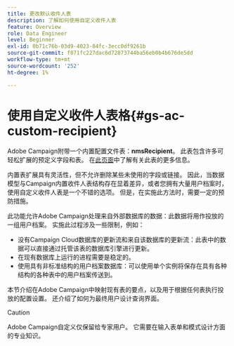 ```yaml
---
title: 更改默认收件人表
description: 了解如何使用自定义收件人表
feature: Overview
role: Data Engineer
level: Beginner
exl-id: 0b71c76b-03d9-4023-84fc-3ecc0df9261b
source-git-commit: f071fc227dac6d72873744ba56eb0b4b676de5dd
workflow-type: tm+mt
source-wordcount: '252'
ht-degree: 1%

---
```


# 使用自定义收件人表格{#gs-ac-custom-recipient}

Adobe Campaign附带一个内置配置文件表：**nmsRecipient**。 此表包含许多可轻松扩展的预定义字段和表。 在[此页面](datamodel.md#ootb-profiles)中了解有关此表的更多信息。

内置表扩展具有灵活性，但不允许删除某些未使用的字段或链接。 因此，当数据模型与Campaign内置收件人表结构存在显着差异，或者您拥有大量用户档案时，使用自定义收件人表是一个不错的选项。  但是，在实施此方法时，需要一定的预防措施。

此功能允许Adobe Campaign处理来自外部数据库的数据：此数据将用作投放的一组用户档案。 实施此过程涉及一些限制，例如：

* 没有Campaign Cloud数据库的更新流和来自该数据库的更新流：此表中的数据可以直接通过托管该表的数据库引擎进行更新。
* 在现有数据库上运行的进程需要是稳定的。
* 使用具有非标准结构的用户档案数据库：可以使用单个实例将保存在具有各种结构的各种表中的用户档案传送到。

本节介绍在Adobe Campaign中映射现有表的要点，以及用于根据任何表执行投放的配置设置。 还介绍了如何为最终用户设计查询界面。

>[!CAUTION]
>
>Adobe Campaign自定义仅保留给专家用户。 它需要在输入表单和模式设计方面的专业知识。

